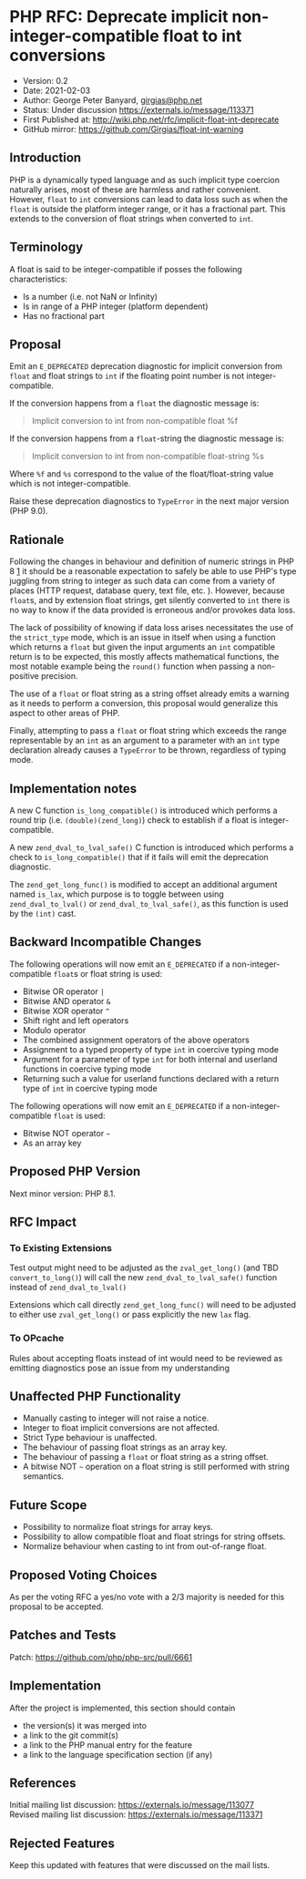 # PHP RFC: Deprecate implicit non-integer-compatible float to int conversions
  * Version: 0.2
  * Date: 2021-02-03
  * Author: George Peter Banyard, <girgias@php.net>
  * Status: Under discussion <https://externals.io/message/113371>
  * First Published at: http://wiki.php.net/rfc/implicit-float-int-deprecate
  * GitHub mirror: https://github.com/Girgias/float-int-warning

## Introduction 

PHP is a dynamically typed language and as such implicit type coercion naturally arises,
most of these are harmless and rather convenient.
However, `float` to `int` conversions can lead to data loss such as when the `float` is outside the platform integer range, or it has a fractional part.
This extends to the conversion of float strings when converted to `int`.

## Terminology

A float is said to be integer-compatible if posses the following characteristics:

 - Is a number (i.e. not NaN or Infinity)
 - Is in range of a PHP integer (platform dependent)
 - Has no fractional part

## Proposal

Emit an `E_DEPRECATED` deprecation diagnostic for implicit conversion from `float` and float strings to `int` if the floating point number is not integer-compatible.

If the conversion happens from a `float` the diagnostic message is:
> Implicit conversion to int from non-compatible float %f

If the conversion happens from a `float`-string the diagnostic message is:
> Implicit conversion to int from non-compatible float-string %s


Where `%f` and `%s` correspond to the value of the float/float-string value which is not integer-compatible.

Raise these deprecation diagnostics to `TypeError` in the next major version (PHP 9.0).

## Rationale

Following the changes in behaviour and definition of numeric strings in PHP 8 [1][2] it should be a reasonable expectation to safely be able to use PHP's type juggling from string to integer as such data can come from a variety of places (HTTP request, database query, text file, etc. ).
However, because `float`s, and by extension float strings, get silently converted to `int` there is no way to know if the data provided is erroneous and/or provokes data loss.

The lack of possibility of knowing if data loss arises necessitates the use of the `strict_type` mode, which is an issue in itself when using a function which returns a `float` but given the input arguments
an `int` compatible return is to be expected, this mostly affects mathematical functions, the most notable example being the ``round()`` function when passing a non-positive precision.

The use of a `float` or float string as a string offset already emits a warning as it needs
to perform a conversion, this proposal would generalize this aspect to other areas of PHP.

Finally, attempting to pass a `float` or float string which exceeds the range representable by an `int` as an argument to a parameter with an `int` type declaration already causes a `TypeError` to be thrown, regardless of typing mode.

## Implementation notes

A new C function `is_long_compatible()` is introduced which performs a round trip (i.e. `(double)(zend_long)`) check to establish if a float is integer-compatible.

A new `zend_dval_to_lval_safe()` C function is introduced which performs a check to `is_long_compatible()` that if it fails will emit the deprecation diagnostic.

The `zend_get_long_func()` is modified to accept an additional argument named `is_lax`, which purpose is to toggle between using `zend_dval_to_lval()` or `zend_dval_to_lval_safe()`, as this function is used by the `(int)` cast.

## Backward Incompatible Changes
The following operations will now emit an `E_DEPRECATED` if a non-integer-compatible `float`s or float string is used:

 - Bitwise OR operator `|`
 - Bitwise AND operator `&`
 - Bitwise XOR operator `^`
 - Shift right and left operators
 - Modulo operator
 - The combined assignment operators of the above operators
 - Assignment to a typed property of type `int` in coercive typing mode
 - Argument for a parameter of type `int` for both internal and userland functions in coercive typing mode
 - Returning such a value for userland functions declared with a return type of ``int`` in coercive typing mode

The following operations will now emit an `E_DEPRECATED` if a non-integer-compatible `float` is used:

  - Bitwise NOT operator `~`
  - As an array key

## Proposed PHP Version

Next minor version: PHP 8.1.

## RFC Impact 
### To Existing Extensions 

Test output might need to be adjusted as the `zval_get_long()` (and TBD `convert_to_long()`) will call the new `zend_dval_to_lval_safe()` function instead of `zend_dval_to_lval()`

Extensions which call directly `zend_get_long_func()` will need to be adjusted to either use `zval_get_long()` or pass explicitly the new `lax` flag.

### To OPcache

Rules about accepting floats instead of int would need to be reviewed as emitting diagnostics pose an issue from my understanding

## Unaffected PHP Functionality

 - Manually casting to integer will not raise a notice.
 - Integer to float implicit conversions are not affected.
 - Strict Type behaviour is unaffected.
 - The behaviour of passing float strings as an array key.
 - The behaviour of passing a `float` or float string as a string offset.
 - A bitwise NOT `~` operation on a float string is still performed with string semantics.

## Future Scope
 - Possibility to normalize float strings for array keys.
 - Possibility to allow compatible float and float strings for string offsets.
 - Normalize behaviour when casting to int from out-of-range float.

## Proposed Voting Choices
As per the voting RFC a yes/no vote with a 2/3 majority is needed for this proposal to be accepted.

## Patches and Tests 
Patch: https://github.com/php/php-src/pull/6661

## Implementation 
After the project is implemented, this section should contain
  - the version(s) it was merged into
  - a link to the git commit(s)
  - a link to the PHP manual entry for the feature
  - a link to the language specification section (if any)

## References

[1]: <https://wiki.php.net/rfc/saner-numeric-strings>  
[2]: <https://wiki.php.net/rfc/string_to_number_comparison>  
Initial mailing list discussion: <https://externals.io/message/113077>  
Revised mailing list discussion: <https://externals.io/message/113371>  

## Rejected Features 
Keep this updated with features that were discussed on the mail lists.
